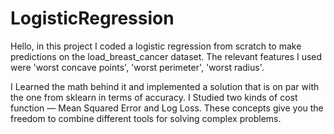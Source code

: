 # LogisticRegression
Hello, in this project I coded a logistic regression from scratch to make predictions on the load_breast_cancer dataset.
The relevant features I used were 'worst concave points', 'worst perimeter', 'worst radius'. 

I Learned the math behind it and implemented a solution that is on par with the one from sklearn in terms of accuracy. I Studied two kinds of cost function — Mean Squared Error and Log Loss. These concepts give you the freedom to combine different tools for solving complex problems.
